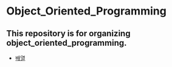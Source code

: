 # Object_Oriented_Programming
This repository is for organizing object_oriented_programming.
---
- [배열](https://www.notion.so/34e2148c3c5d4fce879cd8f5d0e3d723?pvs=4)
